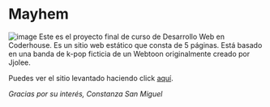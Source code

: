 # Mayhem
![image](https://github.com/ConstanzaSanMiguel/Mayhem/assets/136521611/5aa2f00a-2d82-4872-8720-90be08ec61cd)
Este es el proyecto final de curso de Desarrollo Web en Coderhouse. 
Es un sitio web estático que consta de 5 páginas. Está basado en una banda de k-pop ficticia de un Webtoon originalmente creado por Jjolee.

Puedes ver el sitio levantado haciendo click <a href="https://constanzasanmiguel.github.io/PF-ConstanzaSanMiguel/" target="_blank">aquí</a>.

<i>Gracias por su interés, Constanza San Miguel</i>
